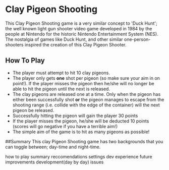 # Clay Pigeon Shooting
This Clay Pigeon Shooting game is a very similar concept to 'Duck Hunt'; the well known light gun shooter video game developed in 1984 by the people at Nintendo for the historic Nintendo Entertainment System (NES). The nostalgia of games like Duck Hunt, and other similar one-person-shooters inspired the creation of this Clay Pigeon Shooter.

## How To Play

* The player must attempt to hit 10 clay pigeons.
* The player only gets **one** shot per pigeon (so make sure your aim in on point!). If the player misses the pigeon then he/she will no longer be able to hit the pigeon until the next is released.
* The clay pigeons are released one at a time. Only when the pigeon has either been successfully shot **or** the pigeon manages to escape from the shooting range (i.e. collide with the edge of the container) will the next pigeon be released.
* Successfully hitting the pigeon will gain the player 30 points
* If the player misses the pigeon, he/she will be deducted 10 points (scores will go negative if you have a terrible aim!)
* The simple aim of the game is to hit as many pigeons as possible!

##Summary
This clay Pigeon Shooting game has two backgrounds that you can toggle between; day-time and night-time.





how to play
summary
reccomendations
settings
dev experience
future improvements
development(day by day)
issues
